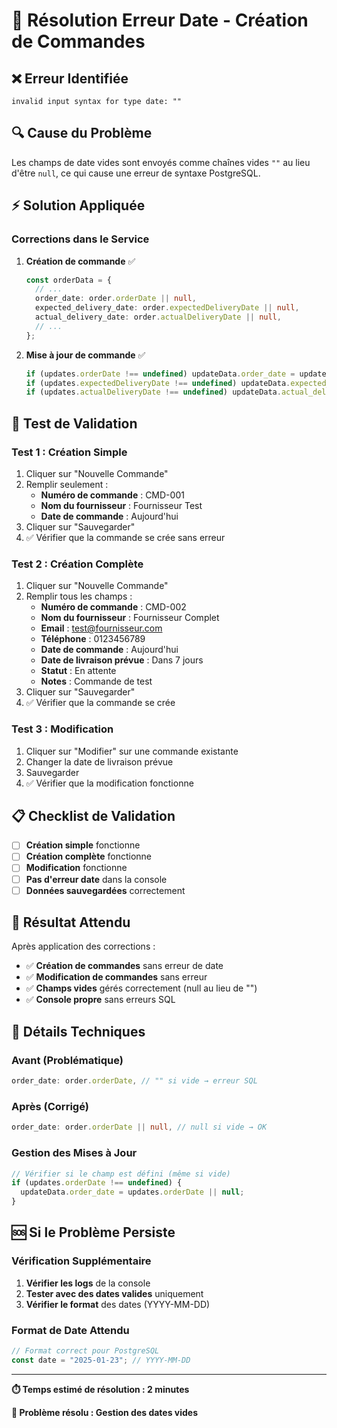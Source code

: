 # 🚨 Résolution Erreur Date - Création de Commandes

## ❌ Erreur Identifiée

```
invalid input syntax for type date: ""
```

## 🔍 Cause du Problème

Les champs de date vides sont envoyés comme chaînes vides `""` au lieu d'être `null`, ce qui cause une erreur de syntaxe PostgreSQL.

## ⚡ Solution Appliquée

### **Corrections dans le Service**

1. **Création de commande** ✅
   ```typescript
   const orderData = {
     // ...
     order_date: order.orderDate || null,
     expected_delivery_date: order.expectedDeliveryDate || null,
     actual_delivery_date: order.actualDeliveryDate || null,
     // ...
   };
   ```

2. **Mise à jour de commande** ✅
   ```typescript
   if (updates.orderDate !== undefined) updateData.order_date = updates.orderDate || null;
   if (updates.expectedDeliveryDate !== undefined) updateData.expected_delivery_date = updates.expectedDeliveryDate || null;
   if (updates.actualDeliveryDate !== undefined) updateData.actual_delivery_date = updates.actualDeliveryDate || null;
   ```

## 🧪 Test de Validation

### **Test 1 : Création Simple**
1. Cliquer sur "Nouvelle Commande"
2. Remplir seulement :
   - **Numéro de commande** : CMD-001
   - **Nom du fournisseur** : Fournisseur Test
   - **Date de commande** : Aujourd'hui
3. Cliquer sur "Sauvegarder"
4. ✅ Vérifier que la commande se crée sans erreur

### **Test 2 : Création Complète**
1. Cliquer sur "Nouvelle Commande"
2. Remplir tous les champs :
   - **Numéro de commande** : CMD-002
   - **Nom du fournisseur** : Fournisseur Complet
   - **Email** : test@fournisseur.com
   - **Téléphone** : 0123456789
   - **Date de commande** : Aujourd'hui
   - **Date de livraison prévue** : Dans 7 jours
   - **Statut** : En attente
   - **Notes** : Commande de test
3. Cliquer sur "Sauvegarder"
4. ✅ Vérifier que la commande se crée

### **Test 3 : Modification**
1. Cliquer sur "Modifier" sur une commande existante
2. Changer la date de livraison prévue
3. Sauvegarder
4. ✅ Vérifier que la modification fonctionne

## 📋 Checklist de Validation

- [ ] **Création simple** fonctionne
- [ ] **Création complète** fonctionne
- [ ] **Modification** fonctionne
- [ ] **Pas d'erreur date** dans la console
- [ ] **Données sauvegardées** correctement

## 🎯 Résultat Attendu

Après application des corrections :
- ✅ **Création de commandes** sans erreur de date
- ✅ **Modification de commandes** sans erreur
- ✅ **Champs vides** gérés correctement (null au lieu de "")
- ✅ **Console propre** sans erreurs SQL

## 🔧 Détails Techniques

### **Avant (Problématique)**
```typescript
order_date: order.orderDate, // "" si vide → erreur SQL
```

### **Après (Corrigé)**
```typescript
order_date: order.orderDate || null, // null si vide → OK
```

### **Gestion des Mises à Jour**
```typescript
// Vérifier si le champ est défini (même si vide)
if (updates.orderDate !== undefined) {
  updateData.order_date = updates.orderDate || null;
}
```

## 🆘 Si le Problème Persiste

### **Vérification Supplémentaire**
1. **Vérifier les logs** de la console
2. **Tester avec des dates valides** uniquement
3. **Vérifier le format** des dates (YYYY-MM-DD)

### **Format de Date Attendu**
```typescript
// Format correct pour PostgreSQL
const date = "2025-01-23"; // YYYY-MM-DD
```

---

**⏱️ Temps estimé de résolution : 2 minutes**

**🎯 Problème résolu : Gestion des dates vides**

